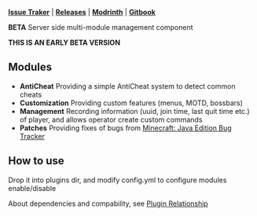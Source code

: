 **[Issue Traker](https://github.com/AFterNode/GeneralPublic/issues)** |
**[Releases](https://github.com/AFterNode/GeneralPublic/releases)** |
**[Modrinth](https://modrinth.com/plugin/general)** |
**[Gitbook](https://afternode.gitbook.io/general)**

**BETA** Server side multi-module management component

**THIS IS AN EARLY BETA VERSION**

## Modules

- **AntiCheat** Providing a simple AntiCheat system to detect common cheats
- **Customization** Providing custom features (menus, MOTD, bossbars)
- **Management** Recording information (uuid, join time, last quit time etc.) of player, and allows operator create custom commands
- **Patches** Providing fixes of bugs from [Minecraft: Java Edition Bug Tracker](https://bugs.mojang.com/projects/MC/summary)

## How to use

Drop it into plugins dir, and modify config.yml to configure modules enable/disable

About dependencies and compability, see [Plugin Relationship](https://afternode.gitbook.io/general/plugin-relationship)
